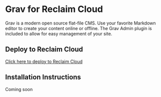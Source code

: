 # Grav for Reclaim Cloud
Grav is a modern open source flat-file CMS. Use your favorite Markdown editor to create your content online or offline. The Grav Admin plugin is included to allow for easy management of your site.

## Deploy to Reclaim Cloud
[Click here to deploy to Reclaim Cloud](https://app.my.reclaim.cloud/?app=grav)

## Installation Instructions
Coming soon